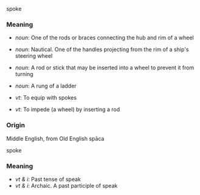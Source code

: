 spoke
### Meaning
+ _noun_: One of the rods or braces connecting the hub and rim of a wheel
+ _noun_: Nautical. One of the handles projecting from the rim of a ship's steering wheel
+ _noun_: A rod or stick that may be inserted into a wheel to prevent it from turning
+ _noun_: A rung of a ladder

+ _vt_: To equip with spokes
+ _vt_: To impede (a wheel) by inserting a rod

### Origin

Middle English, from Old English spāca

spoke
### Meaning
+ _vt & i_: Past tense of speak
+ _vt & i_: Archaic. A past participle of speak

